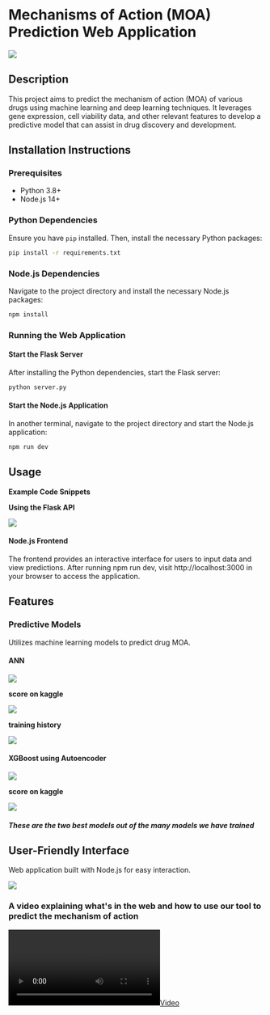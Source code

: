 # Mechanisms of Action (MOA) Prediction Web Application

![](https://github.com/Xmen3em/Mechanism-Of-Action-Graduation-Project-/blob/main/maxresdefault.jpg)

## Description
This project aims to predict the mechanism of action (MOA) of various drugs using machine learning and deep learning techniques. It leverages gene expression, cell viability data, and other relevant features to develop a predictive model that can assist in drug discovery and development.

## Installation Instructions

### Prerequisites
- Python 3.8+
- Node.js 14+

### Python Dependencies
Ensure you have `pip` installed. Then, install the necessary Python packages:

```bash
pip install -r requirements.txt
```
### Node.js Dependencies
Navigate to the project directory and install the necessary Node.js packages:

```bash
npm install
```
### Running the Web Application
#### Start the Flask Server
After installing the Python dependencies, start the Flask server:

```bash
python server.py
```

#### Start the Node.js Application
In another terminal, navigate to the project directory and start the Node.js application:

```bash
npm run dev
```

## Usage
**Example Code Snippets**

**Using the Flask API**

![](https://github.com/Xmen3em/Mechanism-Of-Action-Graduation-Project-/blob/main/Screenshot%202024-07-06%20020723.png)

#### Node.js Frontend

The frontend provides an interactive interface for users to input data and view predictions. After running npm run dev, visit http://localhost:3000 in your browser to access the application.

## Features

### Predictive Models
Utilizes machine learning models to predict drug MOA.

#### ANN
![](https://github.com/Xmen3em/Mechanism-Of-Action-Graduation-Project-/blob/main/Screenshot%202024-07-11%20232829.png)

**score on kaggle**

![](https://github.com/Xmen3em/Mechanism-Of-Action-Graduation-Project-/blob/main/autoencoder%20%2B%20neural%20network/Screenshot%20from%202024-05-20%2023-20-05.png)

**training history**

![](https://github.com/Xmen3em/Mechanism-Of-Action-Graduation-Project-/blob/main/autoencoder%20%2B%20neural%20network/__results___16_1.png)

#### XGBoost using Autoencoder
![](https://github.com/Xmen3em/Mechanism-Of-Action-Graduation-Project-/blob/main/Screenshot%202024-07-11%20233600.png)

**score on kaggle**

![](https://github.com/Xmen3em/Mechanism-Of-Action-Graduation-Project-/blob/main/xgboost/xgboost_autoencoder/score.png)

#### *These are the two best models out of the many models we have trained*

## User-Friendly Interface
Web application built with Node.js for easy interaction.

![](https://github.com/Xmen3em/Mechanism-Of-Action-Graduation-Project-/blob/main/Screenshot%202024-07-12%20000419.png)

### **A video explaining what's in the web and how to use our tool to predict the mechanism of action**

[![](https://github.com/Xmen3em/Mechanism-Of-Action-Graduation-Project-/blob/main/2024%2C_3_19_17_pm_(copy)%20(1080p).mp4)]((https://github.com/Xmen3em/Mechanism-Of-Action-Graduation-Project-/blob/main/2024%2C_3_19_17_pm_(copy)%20(1080p).mp4))
